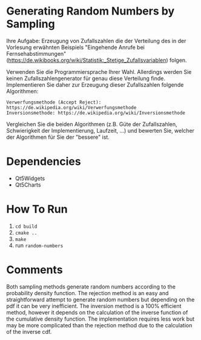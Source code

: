 # Generating Random Numbers by Sampling

Ihre Aufgabe: Erzeugung von Zufallszahlen die der Verteilung des in der Vorlesung erwähnten Beispiels "Eingehende Anrufe bei Fernsehabstimmungen" (https://de.wikibooks.org/wiki/Statistik:_Stetige_Zufallsvariablen) folgen.

Verwenden Sie die Programmiersprache Ihrer Wahl. Allerdings werden Sie keinen Zufallszahlengenerator für genau diese Verteilung finde. Implementieren Sie daher zur Erzeugung dieser Zufallszahlen folgende Algorithmen:

    Verwerfungsmethode (Accept Reject): https://de.wikipedia.org/wiki/Verwerfungsmethode
    Inversionsmethode: https://de.wikipedia.org/wiki/Inversionsmethode

Vergleichen Sie die beiden Algorithmen (z.B. Güte der Zufallszahlen, Schwierigkeit der Implementierung, Laufzeit, ...) und bewerten Sie, welcher der Algorithmen für Sie der "bessere" ist. 

# Dependencies
* Qt5Widgets
* Qt5Charts

# How To Run
1. `cd build`
2. `cmake ..`
3. `make`
4. run `random-numbers`

# Comments
Both sampling methods generate random numbers according to the probability density function.
The rejection method is an easy and straightforward attempt to generate random numbers but depending on the
pdf it can be very inefficient.
The inversion method is a 100% efficient method, however it depends on the calculation of the inverse function of the
cumulative density function. The implementation requires less work but may be more complicated than the rejection method
due to the calculation of the inverse cdf.
